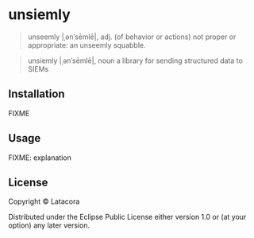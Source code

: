 # unsiemly

> unseemly |ˌənˈsēmlē|, adj.
> (of behavior or actions) not proper or appropriate: an unseemly squabble.

> unsiemly |ˌənˈsēmlē|, noun
> a library for sending structured data to SIEMs

## Installation

FIXME

## Usage

FIXME: explanation

## License

Copyright © Latacora

Distributed under the Eclipse Public License either version 1.0 or (at
your option) any later version.
